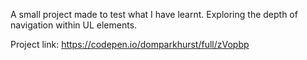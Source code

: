 A small project made to test what I have learnt. Exploring the depth of navigation within UL elements.

Project link: https://codepen.io/domparkhurst/full/zVopbp
